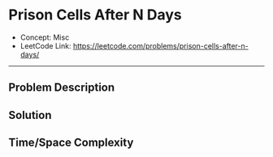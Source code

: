 # Prison Cells After N Days

- Concept: Misc
- LeetCode Link: https://leetcode.com/problems/prison-cells-after-n-days/

---

## Problem Description

## Solution

## Time/Space Complexity

